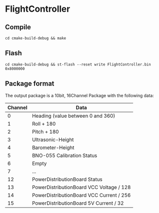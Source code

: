 # FlightController
## Compile
```
cd cmake-build-debug && make
```
## Flash
```
cd cmake-build-debug && st-flash --reset write FlightController.bin 0x8000000
```

## Package format
The output package is a 10bit, 16Channel Package with the following data:

| Channel | Data |
| --- | --- |
| 0 | Heading (value between 0 and 360) |
| 1 | Roll + 180 |
| 2 | Pitch + 180 |
| 3 | Ultrasonic-Height |
| 4 | Barometer-Height |
| 5 | BNO-055 Calibration Status |
| 6 | Empty |
| 7 | ... |
| 12 | PowerDistributionBoard Status |
| 13 | PowerDistributionBoard VCC Voltage / 128 |
| 14 | PowerDistributionBoard VCC Current / 256 |
| 15 | PowerDistributionBoard 5V Current / 32 |
